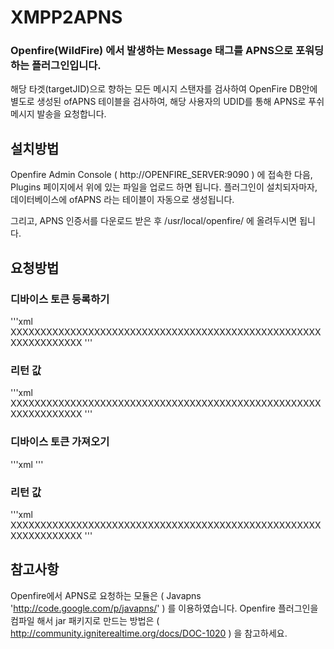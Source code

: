 # XMPP2APNS
### Openfire(WildFire) 에서 발생하는 Message 태그를 APNS으로 포워딩하는 플러그인입니다.
해당 타겟(targetJID)으로 향하는 모든 메시지 스탠자를 검사하여 OpenFire DB안에 별도로 생성된 ofAPNS 테이블을 검사하여, 해당 사용자의 UDID를 통해 APNS로 푸쉬 메시지 발송을 요청합니다.

## 설치방법
Openfire Admin Console ( http://OPENFIRE_SERVER:9090 ) 에 접속한 다음, Plugins 페이지에서 위에 있는 파일을 업로드 하면 됩니다.
플러그인이 설치되자마자, 데이터베이스에 ofAPNS 라는 테이블이 자동으로 생성됩니다.

그리고, APNS 인증서를 다운로드 받은 후 /usr/local/openfire/ 에 올려두시면 됩니다.

## 요청방법
### 디바이스 토큰 등록하기
'''xml
<iq type="set" to="OPENFIRE_SERVER" id="apns68057d6a">
       <query xmlns="urn:xmpp:apns">
       <token>XXXXXXXXXXXXXXXXXXXXXXXXXXXXXXXXXXXXXXXXXXXXXXXXXXXXXXXXXXXXXXXX</token>
       </query>
</iq>
'''
### 리턴 값
'''xml
<iq type="result" id="apns68057d6a" from="OPENFIRE_SERVER" to="user@OPENFIRE_SERVER/68057d6a">
       <query xmlns="urn:xmpp:apns">
       <token>XXXXXXXXXXXXXXXXXXXXXXXXXXXXXXXXXXXXXXXXXXXXXXXXXXXXXXXXXXXXXXXX </token>
       </query>
</iq>
'''
### 디바이스 토큰 가져오기
'''xml
<iq type="get" to="210.205.58.23" id="apns68057d6a">
       <query xmlns="urn:xmpp:apns"/>
</iq>
'''

### 리턴 값
'''xml
<iq type="result" id="apns68057d6a" from="OPENFIRE_SERVER" to="user@OPENFIRE_SERVER/68057d6a">
       <query xmlns="urn:xmpp:apns">
       <token>XXXXXXXXXXXXXXXXXXXXXXXXXXXXXXXXXXXXXXXXXXXXXXXXXXXXXXXXXXXXXXXX </token>
       </query>
</iq>
'''

## 참고사항
Openfire에서 APNS로 요청하는 모듈은 ( Javapns 'http://code.google.com/p/javapns/' ) 를 이용하였습니다.
Openfire 플러그인을 컴파일 해서 jar 패키지로 만드는 방법은 ( http://community.igniterealtime.org/docs/DOC-1020 ) 을 참고하세요.